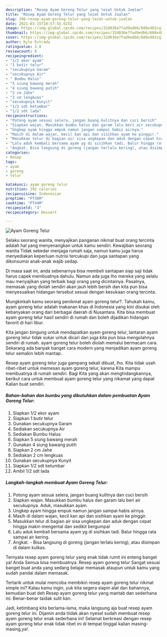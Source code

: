 ```yaml
---
description: "Resep Ayam Goreng Telur yang lezat Untuk Jualan"
title: "Resep Ayam Goreng Telur yang lezat Untuk Jualan"
slug: 396-resep-ayam-goreng-telur-yang-lezat-untuk-jualan
date: 2021-03-15T10:57:55.625Z
image: https://img-global.cpcdn.com/recipes/32d036e7fad9edb6/680x482cq70/ayam-goreng-telur-foto-resep-utama.jpg
thumbnail: https://img-global.cpcdn.com/recipes/32d036e7fad9edb6/680x482cq70/ayam-goreng-telur-foto-resep-utama.jpg
cover: https://img-global.cpcdn.com/recipes/32d036e7fad9edb6/680x482cq70/ayam-goreng-telur-foto-resep-utama.jpg
author: Kyle Estrada
ratingvalue: 3.8
reviewcount: 8
recipeingredient:
- "1/2 ekor ayam"
- "1 butir telur"
- "secukupnya Garam"
- "secukupnya Air"
- " Bumbu Halus"
- "5 siung bawang merah"
- "4 siung bawang putih"
- "2 cm Jahe"
- "2 cm lengkuas"
- "secukupnya Kunyit"
- "1/2 sdt ketumbar"
- "1/2 sdt lada"
recipeinstructions:
- "Potong ayam sesuai selera, jangan buang kulitnya dan cuci bersih"
- "Siapkan wajan. Masukkan bumbu halus dan garam lalu beri air secukupnya. Aduk, masukkan ayam."
- "Ungkep ayam hingga empuk namun jangan sampai habis airnya."
- "Masih di dalam wajan, kecil kan api dan sisihkan ayam ke pinggir."
- "Masukkan telur di bagian air sisa ungkepan dan aduk dengan cepat hingga makin mengental dan sedikit bergumpal"
- "Lalu aduk kembali bersama ayam yg di sisihkan tadi. Balur hingga rata sampai air kering."
- "Angkat. Bisa langsung di goreng (jangan terlalu kering), atau disimpan di dalam kulkas."
categories:
- Resep
tags:
- ayam
- goreng
- telur

katakunci: ayam goreng telur 
nutrition: 292 calories
recipecuisine: Indonesian
preptime: "PT36M"
cooktime: "PT44M"
recipeyield: "3"
recipecategory: Dessert

---
```



![Ayam Goreng Telur](https://img-global.cpcdn.com/recipes/32d036e7fad9edb6/680x482cq70/ayam-goreng-telur-foto-resep-utama.jpg)

Selaku seorang wanita, menyajikan panganan nikmat buat orang tercinta adalah hal yang menyenangkan untuk kamu sendiri. Kewajiban seorang  wanita Tidak sekedar menjaga rumah saja, namun kamu juga harus menyediakan keperluan nutrisi tercukupi dan juga santapan yang dikonsumsi anak-anak wajib sedap.

Di masa  saat ini, anda sebenarnya bisa membeli santapan siap saji tidak harus capek membuatnya dahulu. Namun ada juga lho mereka yang selalu mau menyajikan yang terbaik bagi orang yang dicintainya. Pasalnya, memasak yang diolah sendiri akan jauh lebih bersih dan kita pun bisa menyesuaikan hidangan tersebut sesuai dengan kesukaan orang tercinta. 



Mungkinkah kamu seorang penikmat ayam goreng telur?. Tahukah kamu, ayam goreng telur adalah makanan khas di Indonesia yang kini disukai oleh kebanyakan orang dari berbagai daerah di Nusantara. Kita bisa membuat ayam goreng telur hasil sendiri di rumah dan boleh dijadikan hidangan favorit di hari libur.

Kita jangan bingung untuk mendapatkan ayam goreng telur, lantaran ayam goreng telur tidak sukar untuk dicari dan juga kita pun bisa mengolahnya sendiri di rumah. ayam goreng telur boleh diolah memalui bermacam cara. Sekarang ada banyak banget cara modern yang menjadikan ayam goreng telur semakin lebih mantap.

Resep ayam goreng telur juga gampang sekali dibuat, lho. Kita tidak usah ribet-ribet untuk memesan ayam goreng telur, karena Kita mampu membuatnya di rumah sendiri. Bagi Kita yang akan menghidangkannya, berikut cara untuk membuat ayam goreng telur yang nikamat yang dapat Kalian buat sendiri.

<!--inarticleads1-->

##### Bahan-bahan dan bumbu yang dibutuhkan dalam pembuatan Ayam Goreng Telur:

1. Siapkan 1/2 ekor ayam
1. Siapkan 1 butir telur
1. Gunakan secukupnya Garam
1. Sediakan secukupnya Air
1. Sediakan  Bumbu Halus:
1. Siapkan 5 siung bawang merah
1. Gunakan 4 siung bawang putih
1. Siapkan 2 cm Jahe
1. Sediakan 2 cm lengkuas
1. Gunakan secukupnya Kunyit
1. Siapkan 1/2 sdt ketumbar
1. Ambil 1/2 sdt lada




<!--inarticleads2-->

##### Langkah-langkah membuat Ayam Goreng Telur:

1. Potong ayam sesuai selera, jangan buang kulitnya dan cuci bersih
1. Siapkan wajan. Masukkan bumbu halus dan garam lalu beri air secukupnya. Aduk, masukkan ayam.
1. Ungkep ayam hingga empuk namun jangan sampai habis airnya.
1. Masih di dalam wajan, kecil kan api dan sisihkan ayam ke pinggir.
1. Masukkan telur di bagian air sisa ungkepan dan aduk dengan cepat hingga makin mengental dan sedikit bergumpal
1. Lalu aduk kembali bersama ayam yg di sisihkan tadi. Balur hingga rata sampai air kering.
1. Angkat. - Bisa langsung di goreng (jangan terlalu kering), atau disimpan di dalam kulkas.




Ternyata resep ayam goreng telur yang enak tidak rumit ini enteng banget ya! Anda Semua bisa membuatnya. Resep ayam goreng telur Sangat sesuai banget buat anda yang sedang belajar memasak ataupun untuk kamu yang sudah pandai dalam memasak.

Tertarik untuk mulai mencoba membikin resep ayam goreng telur nikmat simple ini? Kalau kamu ingin, yuk kita segera siapin alat dan bahannya, kemudian buat deh Resep ayam goreng telur yang mantab dan sederhana ini. Benar-benar taidak sulit kan. 

Jadi, ketimbang kita berlama-lama, maka langsung aja buat resep ayam goreng telur ini. Dijamin anda tiidak akan nyesel sudah membuat resep ayam goreng telur enak sederhana ini! Selamat berkreasi dengan resep ayam goreng telur enak tidak ribet ini di tempat tinggal kalian masing-masing,ya!.

